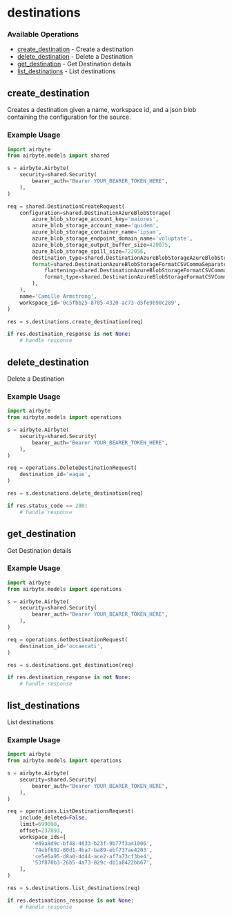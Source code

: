 # destinations

### Available Operations

* [create_destination](#create_destination) - Create a destination
* [delete_destination](#delete_destination) - Delete a Destination
* [get_destination](#get_destination) - Get Destination details
* [list_destinations](#list_destinations) - List destinations

## create_destination

Creates a destination given a name, workspace id, and a json blob containing the configuration for the source.

### Example Usage

```python
import airbyte
from airbyte.models import shared

s = airbyte.Airbyte(
    security=shared.Security(
        bearer_auth="Bearer YOUR_BEARER_TOKEN_HERE",
    ),
)

req = shared.DestinationCreateRequest(
    configuration=shared.DestinationAzureBlobStorage(
        azure_blob_storage_account_key='maiores',
        azure_blob_storage_account_name='quidem',
        azure_blob_storage_container_name='ipsam',
        azure_blob_storage_endpoint_domain_name='voluptate',
        azure_blob_storage_output_buffer_size=420075,
        azure_blob_storage_spill_size=722056,
        destination_type=shared.DestinationAzureBlobStorageAzureBlobStorageEnum.AZURE_BLOB_STORAGE,
        format=shared.DestinationAzureBlobStorageFormatCSVCommaSeparatedValues(
            flattening=shared.DestinationAzureBlobStorageFormatCSVCommaSeparatedValuesNormalizationFlatteningEnum.ROOT_LEVEL_FLATTENING,
            format_type=shared.DestinationAzureBlobStorageFormatCSVCommaSeparatedValuesFormatTypeEnum.CSV,
        ),
    ),
    name='Camille Armstrong',
    workspace_id='0c5fbb25-8705-4320-ac73-d5fe9b90c289',
)

res = s.destinations.create_destination(req)

if res.destination_response is not None:
    # handle response
```

## delete_destination

Delete a Destination

### Example Usage

```python
import airbyte
from airbyte.models import operations

s = airbyte.Airbyte(
    security=shared.Security(
        bearer_auth="Bearer YOUR_BEARER_TOKEN_HERE",
    ),
)

req = operations.DeleteDestinationRequest(
    destination_id='eaque',
)

res = s.destinations.delete_destination(req)

if res.status_code == 200:
    # handle response
```

## get_destination

Get Destination details

### Example Usage

```python
import airbyte
from airbyte.models import operations

s = airbyte.Airbyte(
    security=shared.Security(
        bearer_auth="Bearer YOUR_BEARER_TOKEN_HERE",
    ),
)

req = operations.GetDestinationRequest(
    destination_id='occaecati',
)

res = s.destinations.get_destination(req)

if res.destination_response is not None:
    # handle response
```

## list_destinations

List destinations

### Example Usage

```python
import airbyte
from airbyte.models import operations

s = airbyte.Airbyte(
    security=shared.Security(
        bearer_auth="Bearer YOUR_BEARER_TOKEN_HERE",
    ),
)

req = operations.ListDestinationsRequest(
    include_deleted=False,
    limit=699098,
    offset=237893,
    workspace_ids=[
        'e49a8d9c-bf48-4633-b23f-9b77f3a41006',
        '74ebf692-80d1-4ba7-ba89-ebf737ae4203',
        'ce5e6a95-d8a0-4d44-ace2-af7a73cf3be4',
        '53f870b3-26b5-4a73-829c-db1a8422bb67',
    ],
)

res = s.destinations.list_destinations(req)

if res.destinations_response is not None:
    # handle response
```
